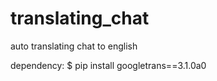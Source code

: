 # translating_chat
auto translating chat to english

dependency:
$ pip install googletrans==3.1.0a0
